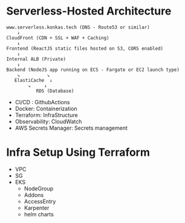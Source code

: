 # Serverless-Hosted Architecture

```
www.serverless.konkas.tech (DNS - Route53 or similar)
    ↓
CloudFront (CDN + SSL + WAF + Caching)
    ↓
Frontend (ReactJS static files hosted on S3, CORS enabled)
    ↓
Internal ALB (Private)
    ↓
Backend (NodeJS app running on ECS - Fargate or EC2 launch type)
    ↘          ↘
   ElastiCache  ↓
        ↘     ↓
           RDS (Database)
```

- CI/CD : GithubActions
- Docker: Containerization
- Terraform: InfraStructure
- Observability: CloudWatch
- AWS Secrets Manager: Secrets management




# Infra Setup Using Terraform
- VPC
- SG
- EKS
  - NodeGroup
  - Addons
  - AccessEntry
  - Karpenter
  - helm charts